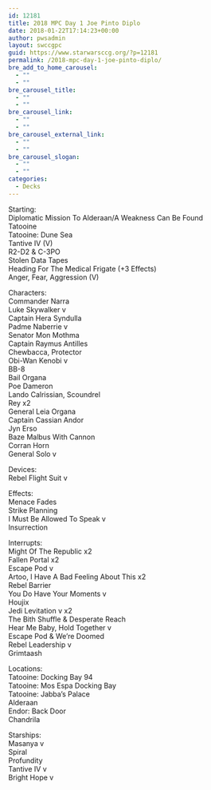 ```yaml
---
id: 12181
title: 2018 MPC Day 1 Joe Pinto Diplo
date: 2018-01-22T17:14:23+00:00
author: pwsadmin
layout: swccgpc
guid: https://www.starwarsccg.org/?p=12181
permalink: /2018-mpc-day-1-joe-pinto-diplo/
bre_add_to_home_carousel:
  - ""
  - ""
bre_carousel_title:
  - ""
  - ""
bre_carousel_link:
  - ""
  - ""
bre_carousel_external_link:
  - ""
  - ""
bre_carousel_slogan:
  - ""
  - ""
categories:
  - Decks
---
```

Starting:  
Diplomatic Mission To Alderaan/A Weakness Can Be Found  
Tatooine  
Tatooine: Dune Sea  
Tantive IV (V)  
R2-D2 & C-3PO  
Stolen Data Tapes  
Heading For The Medical Frigate (+3 Effects)  
Anger, Fear, Aggression (V) 

Characters:  
Commander Narra  
Luke Skywalker v  
Captain Hera Syndulla  
Padme Naberrie v  
Senator Mon Mothma  
Captain Raymus Antilles  
Chewbacca, Protector  
Obi-Wan Kenobi v  
BB-8  
Bail Organa  
Poe Dameron  
Lando Calrissian, Scoundrel  
Rey x2  
General Leia Organa  
Captain Cassian Andor  
Jyn Erso  
Baze Malbus With Cannon  
Corran Horn  
General Solo v

Devices:  
Rebel Flight Suit v

Effects:  
Menace Fades  
Strike Planning  
I Must Be Allowed To Speak v  
Insurrection

Interrupts:  
Might Of The Republic x2  
Fallen Portal x2  
Escape Pod v  
Artoo, I Have A Bad Feeling About This x2  
Rebel Barrier  
You Do Have Your Moments v  
Houjix  
Jedi Levitation v x2  
The Bith Shuffle & Desperate Reach  
Hear Me Baby, Hold Together v  
Escape Pod & We’re Doomed  
Rebel Leadership v  
Grimtaash

Locations:  
Tatooine: Docking Bay 94  
Tatooine: Mos Espa Docking Bay  
Tatooine: Jabba’s Palace  
Alderaan  
Endor: Back Door  
Chandrila

Starships:  
Masanya v  
Spiral  
Profundity  
Tantive IV v  
Bright Hope v